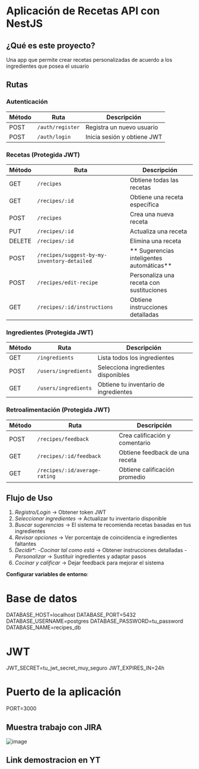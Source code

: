 # Aplicación de Recetas API con NestJS

## ¿Qué es este proyecto?

Una app que permite crear recetas personalizadas de acuerdo a los ingredientes que posea el usuario

## Rutas 

### Autenticación
| Método | Ruta              | Descripción                    |
|--------|-------------------|--------------------------------|
| POST   | `/auth/register`  | Registra un nuevo usuario      |
| POST   | `/auth/login`     | Inicia sesión y obtiene JWT    |

### Recetas (Protegida JWT)
| Método | Ruta                                    | Descripción                              |
|--------|-----------------------------------------|------------------------------------------|
| GET    | `/recipes`                              | Obtiene todas las recetas                |
| GET    | `/recipes/:id`                          | Obtiene una receta específica            |
| POST   | `/recipes`                              | Crea una nueva receta                    |
| PUT    | `/recipes/:id`                          | Actualiza una receta                     |
| DELETE | `/recipes/:id`                          | Elimina una receta                       |
| POST   | `/recipes/suggest-by-my-inventory-detailed` | ** Sugerencias inteligentes automáticas** |
| POST   | `/recipes/edit-recipe`                  | Personaliza una receta con sustituciones |
| GET    | `/recipes/:id/instructions`             | Obtiene instrucciones detalladas         |

### Ingredientes (Protegida JWT)
| Método | Ruta                    | Descripción                           |
|--------|-------------------------|---------------------------------------|
| GET    | `/ingredients`          | Lista todos los ingredientes          |
| POST   | `/users/ingredients`    | Selecciona ingredientes disponibles   |
| GET    | `/users/ingredients`    | Obtiene tu inventario de ingredientes |

### Retroalimentación (Protegida JWT)
| Método | Ruta                           | Descripción                        |
|--------|--------------------------------|------------------------------------|
| POST   | `/recipes/feedback`            | Crea calificación y comentario     |
| GET    | `/recipes/:id/feedback`        | Obtiene feedback de una receta     |
| GET    | `/recipes/:id/average-rating`  | Obtiene calificación promedio      |

## Flujo de Uso

1. *Registro/Login* → Obtener token JWT
2. *Seleccionar ingredientes* → Actualizar tu inventario disponible  
3. *Buscar sugerencias* → El sistema te recomienda recetas basadas en tus ingredientes
4. *Revisar opciones* → Ver porcentaje de coincidencia e ingredientes faltantes
5. *Decidir**: 
   -*Cocinar tal como está* → Obtener instrucciones detalladas
   -*Personalizar* → Sustituir ingredientes y adaptar pasos
6. *Cocinar y calificar* → Dejar feedback para mejorar el sistema


**Configurar variables de entorno**:
   # Base de datos
   DATABASE_HOST=localhost
   DATABASE_PORT=5432
   DATABASE_USERNAME=postgres
   DATABASE_PASSWORD=tu_password
   DATABASE_NAME=recipes_db
   
   # JWT
   JWT_SECRET=tu_jwt_secret_muy_seguro
   JWT_EXPIRES_IN=24h
   
   # Puerto de la aplicación
   PORT=3000


## Muestra trabajo con JIRA
![image](https://github.com/user-attachments/assets/1307c8a1-436b-402c-afc1-3c2f680658ed)


## Link demostracion en YT
